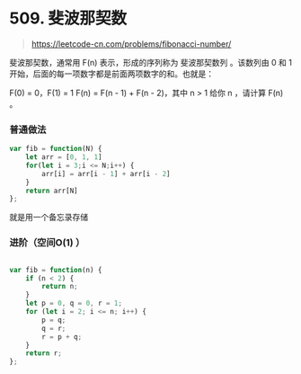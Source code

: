 # 509. 斐波那契数

> https://leetcode-cn.com/problems/fibonacci-number/

斐波那契数，通常用 F(n) 表示，形成的序列称为 斐波那契数列 。该数列由 0 和 1 开始，后面的每一项数字都是前面两项数字的和。也就是：

F(0) = 0，F(1) = 1
F(n) = F(n - 1) + F(n - 2)，其中 n > 1
给你 n ，请计算 F(n) 。

### 普通做法


```js
var fib = function(N) {
    let arr = [0, 1, 1]
    for(let i = 3;i <= N;i++) {
        arr[i] = arr[i - 1] + arr[i - 2]
    }
    return arr[N]
};
```
就是用一个备忘录存储


### 进阶（空间O(1) ）
```js

var fib = function(n) {
    if (n < 2) {
        return n;
    }
    let p = 0, q = 0, r = 1;
    for (let i = 2; i <= n; i++) {
        p = q;
        q = r;
        r = p + q;
    }
    return r;
};
```




